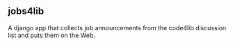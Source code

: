 jobs4lib
--------

A django app that collects job announcements from the code4lib discussion 
list and puts them on the Web.

